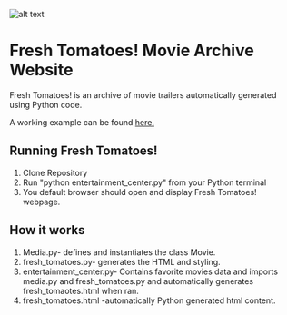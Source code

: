 ![alt text](https://github.com/jmcole/Udacity-Full-Stack-Developer/blob/master/Fresh%20Tomatoes/img/fresh.jpg "Fresh Tomatoes Logo")


# Fresh Tomatoes! Movie Archive Website


Fresh Tomatoes! is an archive of movie trailers automatically generated using Python code.

A working example can be found [here.](https://jcole-fstack.appspot.com/fresh_tomatoes)

## Running Fresh Tomatoes!
1. Clone Repository
2. Run "python entertainment_center.py" from your Python terminal
3. You default browser should open and display Fresh Tomatoes! webpage.

## How it works

1. Media.py- defines and instantiates the class Movie.
2. fresh_tomatoes.py- generates the HTML and styling.
3. entertainment_center.py- Contains favorite movies data and imports media.py and fresh_tomatoes.py and automatically generates fresh_tomaotes.html when ran.
4. fresh_tomatoes.html -automatically Python generated html content.

